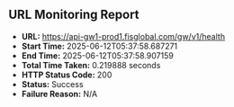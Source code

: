 ## URL Monitoring Report

- **URL:** https://api-gw1-prod1.fisglobal.com/gw/v1/health
- **Start Time:** 2025-06-12T05:37:58.687271
- **End Time:** 2025-06-12T05:37:58.907159
- **Total Time Taken:** 0.219888 seconds
- **HTTP Status Code:** 200
- **Status:** Success
- **Failure Reason:** N/A
